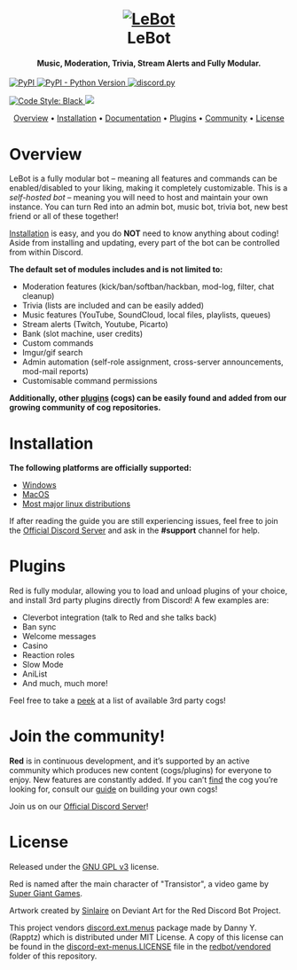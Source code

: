 <h1 align="center">
  <br>
  <a href="https://github.com/LeDeathAmongst/LeBot"><img src="https://imgur.com/pY1WUFX.png" alt="LeBot"></a>
  <br>
  LeBot
  <br>
</h1>

<h4 align="center">Music, Moderation, Trivia, Stream Alerts and Fully Modular.</h4>

  <a href="https://pypi.org/project/LeBot/">
     <img alt="PyPI" src="https://img.shields.io/pypi/v/LeBot">
  </a>
  <a href="https://www.python.org/downloads/">
    <img alt="PyPI - Python Version" src="https://img.shields.io/pypi/pyversions/LeBot">
  </a>
  <a href="https://github.com/Rapptz/discord.py/">
     <img src="https://img.shields.io/badge/discord-py-blue.svg" alt="discord.py">
   </a>
</p>
<p>
  <a href="https://github.com/psf/black">
    <img src="https://img.shields.io/badge/code%20style-black-000000.svg" alt="Code Style: Black">
  </a>
  <a href="http://makeapullrequest.com">
    <img src="https://img.shields.io/badge/PRs-welcome-brightgreen.svg">
  </a>
</p>

<p align="center">
  <a href="#overview">Overview</a>
  •
  <a href="#installation">Installation</a>
  •
  <a href="http://setup.prismbot.icu/en/stable/index.html">Documentation</a>
  •
  <a href="#plugins">Plugins</a>
  •
  <a href="#join-the-community">Community</a>
  •
  <a href="#license">License</a>
</p>

# Overview

LeBot is a fully modular bot – meaning all features and commands can be enabled/disabled to your
liking, making it completely customizable. This is a *self-hosted bot* – meaning you will need
to host and maintain your own instance. You can turn Red into an admin bot, music bot, trivia bot,
new best friend or all of these together!  

[Installation](#installation) is easy, and you do **NOT** need to know anything about coding! Aside
from installing and updating, every part of the bot can be controlled from within Discord.

**The default set of modules includes and is not limited to:**

- Moderation features (kick/ban/softban/hackban, mod-log, filter, chat cleanup)
- Trivia (lists are included and can be easily added)
- Music features (YouTube, SoundCloud, local files, playlists, queues)
- Stream alerts (Twitch, Youtube, Picarto)
- Bank (slot machine, user credits)
- Custom commands
- Imgur/gif search
- Admin automation (self-role assignment, cross-server announcements, mod-mail reports)
- Customisable command permissions

**Additionally, other [plugins](#plugins) (cogs) can be easily found and added from our growing
community of cog repositories.**

# Installation

**The following platforms are officially supported:** 

- [Windows](https://docs.discord.red/en/stable/install_guides/windows.html)
- [MacOS](https://docs.discord.red/en/stable/install_guides/mac.html)
- [Most major linux distributions](https://docs.discord.red/en/stable/install_guides/index.html)

If after reading the guide you are still experiencing issues, feel free to join the
[Official Discord Server](https://discord.gg/red) and ask in the **#support** channel for help.

# Plugins

Red is fully modular, allowing you to load and unload plugins of your choice, and install 3rd party
plugins directly from Discord! A few examples are:

- Cleverbot integration (talk to Red and she talks back)
- Ban sync
- Welcome messages
- Casino
- Reaction roles
- Slow Mode
- AniList
- And much, much more!

Feel free to take a [peek](https://index.discord.red) at a list of
available 3rd party cogs!

# Join the community!

**Red** is in continuous development, and it’s supported by an active community which produces new
content (cogs/plugins) for everyone to enjoy. New features are constantly added. If you can’t
[find](https://index.discord.red) the cog you’re looking for,
consult our [guide](https://docs.discord.red/en/stable/guide_cog_creation.html) on
building your own cogs!

Join us on our [Official Discord Server](https://discord.gg/red)!

# License

Released under the [GNU GPL v3](https://www.gnu.org/licenses/gpl-3.0.en.html) license.

Red is named after the main character of "Transistor", a video game by
[Super Giant Games](https://www.supergiantgames.com/games/transistor/).

Artwork created by [Sinlaire](https://sinlaire.deviantart.com/) on Deviant Art for the Red Discord
Bot Project.

This project vendors [discord.ext.menus](https://github.com/Rapptz/discord-ext-menus) package made by Danny Y. (Rapptz) which is distributed under MIT License.
A copy of this license can be found in the [discord-ext-menus.LICENSE](redbot/vendored/discord-ext-menus.LICENSE) file in the [redbot/vendored](redbot/vendored) folder of this repository.
